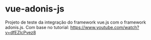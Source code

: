 # vue-adonis-js
Projeto de teste da integração do framework vue.js com o framework adonis.js. Com base no tutorial: https://www.youtube.com/watch?v=dfEZlcPvez8
